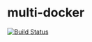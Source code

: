 # multi-docker
[![Build Status](https://travis-ci.org/atdtn/multi-docker.svg?branch=master)](https://travis-ci.org/atdtn/multi-docker)
